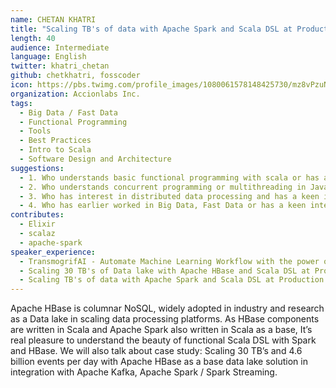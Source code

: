 ```yaml
---
name: CHETAN KHATRI
title: "Scaling TB's of data with Apache Spark and Scala DSL at Production"
length: 40
audience: Intermediate
language: English
twitter: khatri_chetan
github: chetkhatri, fosscoder
icon: https://pbs.twimg.com/profile_images/1080061578148425730/mz8vPzuN_400x400.jpg
organization: Accionlabs Inc.
tags:
  - Big Data / Fast Data
  - Functional Programming
  - Tools
  - Best Practices
  - Intro to Scala
  - Software Design and Architecture
suggestions:
  - 1. Who understands basic functional programming with scala or has an understanding of Java.
  - 2. Who understands concurrent programming or multithreading in Java / Scala.
  - 3. Who has interest in distributed data processing and has a keen interest in data scaling optimization.
  - 4. Who has earlier worked in Big Data, Fast Data or has a keen interest.
contributes:
  - Elixir
  - scalaz
  - apache-spark
speaker_experience:
  - TransmogrifAI - Automate Machine Learning Workflow with the power of Scala and Spark at massive scale. - Scala.IO 2018 Lyon, France.
  - Scaling 30 TB's of Data lake with Apache HBase and Scala DSL at Production. - HBaseConAsia 2018, Beijing - China.
  - Scaling TB's of data with Apache Spark and Scala DSL at Production - HKOSCon 2018
---
```

Apache HBase is columnar NoSQL, widely adopted in industry and research as a Data lake in scaling data processing platforms. As HBase components are written in Scala and Apache Spark also written in Scala as a base, It’s real pleasure to understand the beauty of functional Scala DSL with Spark and HBase. We will also talk about case study: Scaling 30 TB’s and 4.6 billion events per day with Apache HBase as a base data lake solution in integration with Apache Kafka, Apache Spark / Spark Streaming. 
